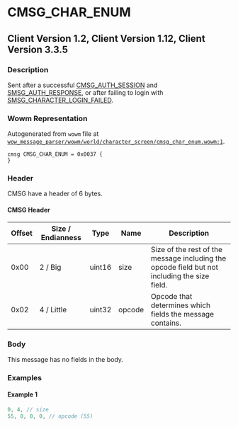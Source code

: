 # CMSG_CHAR_ENUM

## Client Version 1.2, Client Version 1.12, Client Version 3.3.5

### Description

Sent after a successful [CMSG_AUTH_SESSION](./cmsg_auth_session.md) and [SMSG_AUTH_RESPONSE](./smsg_auth_response.md), or after failing to login with [SMSG_CHARACTER_LOGIN_FAILED](./smsg_character_login_failed.md).

### Wowm Representation

Autogenerated from `wowm` file at [`wow_message_parser/wowm/world/character_screen/cmsg_char_enum.wowm:1`](https://github.com/gtker/wow_messages/tree/main/wow_message_parser/wowm/world/character_screen/cmsg_char_enum.wowm#L1).
```rust,ignore
cmsg CMSG_CHAR_ENUM = 0x0037 {
}
```
### Header

CMSG have a header of 6 bytes.

#### CMSG Header

| Offset | Size / Endianness | Type   | Name   | Description |
| ------ | ----------------- | ------ | ------ | ----------- |
| 0x00   | 2 / Big           | uint16 | size   | Size of the rest of the message including the opcode field but not including the size field.|
| 0x02   | 4 / Little        | uint32 | opcode | Opcode that determines which fields the message contains.|

### Body

This message has no fields in the body.

### Examples

#### Example 1

```c
0, 4, // size
55, 0, 0, 0, // opcode (55)
```
